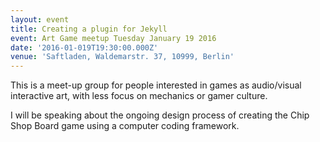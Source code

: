 ```yaml
---
layout: event
title: Creating a plugin for Jekyll
event: Art Game meetup Tuesday January 19 2016
date: '2016-01-019T19:30:00.000Z'
venue: 'Saftladen, Waldemarstr. 37, 10999, Berlin'
---
```


This is a  meet-up group for people interested in games as audio/visual interactive art, with less focus on mechanics or gamer culture.

I will be speaking about the ongoing design process of creating the Chip Shop Board game using a computer coding framework. 
